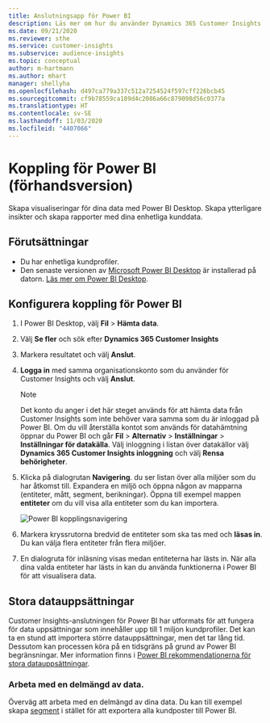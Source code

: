 ```yaml
---
title: Anslutningsapp för Power BI
description: Läs mer om hur du använder Dynamics 365 Customer Insights anslutningsprogram i Power BI.
ms.date: 09/21/2020
ms.reviewer: sthe
ms.service: customer-insights
ms.subservice: audience-insights
ms.topic: conceptual
author: m-hartmann
ms.author: mhart
manager: shellyha
ms.openlocfilehash: d497ca779a337c512a7254524f597cff226bcb45
ms.sourcegitcommit: cf9b78559ca189d4c2086a66c879098d56c0377a
ms.translationtype: HT
ms.contentlocale: sv-SE
ms.lasthandoff: 11/03/2020
ms.locfileid: "4407066"
---
```

# <a name="connector-for-power-bi-preview"></a>Koppling för Power BI (förhandsversion)

Skapa visualiseringar för dina data med Power BI Desktop. Skapa ytterligare insikter och skapa rapporter med dina enhetliga kunddata.

## <a name="prerequisites"></a>Förutsättningar

- Du har enhetliga kundprofiler.
- Den senaste versionen av [Microsoft Power BI Desktop](https://powerbi.microsoft.com/desktop/) är installerad på datorn. [Läs mer om Power BI Desktop](https://docs.microsoft.com/power-bi/desktop-what-is-desktop).

## <a name="configure-the-connector-for-power-bi"></a>Konfigurera koppling för Power BI

1. I Power BI Desktop, välj **Fil** > **Hämta data**.

1. Välj **Se fler** och sök efter **Dynamics 365 Customer Insights**

1. Markera resultatet och välj **Anslut**.

1. **Logga in** med samma organisationskonto som du använder för Customer Insights och välj **Anslut**.
   > [!NOTE]
   > Det konto du anger i det här steget används för att hämta data från Customer Insights som inte behöver vara samma som du är inloggad på Power BI. Om du vill återställa kontot som används för datahämtning öppnar du Power BI och går **Fil** > **Alternativ** > **Inställningar** > **Inställningar för datakälla**. Välj inloggning i listan över datakällor välj **Dynamics 365 Customer Insights inloggning** och välj **Rensa behörigheter**.  

1. Klicka på dialogrutan **Navigering**. du ser listan över alla miljöer som du har åtkomst till. Expandera en miljö och öppna någon av mapparna (entiteter, mått, segment, berikningar). Öppna till exempel mappen **entiteter** om du vill visa alla entiteter som du kan importera.

   ![Power BI kopplingsnavigering](media/power-bi-navigator.png "Power BI kopplingsnavigering")

1. Markera kryssrutorna bredvid de entiteter som ska tas med och **läsas in**. Du kan välja flera entiteter från flera miljöer.

1. En dialogruta för inläsning visas medan entiteterna har lästs in. När alla dina valda entiteter har lästs in kan du använda funktionerna i Power BI för att visualisera data.

## <a name="large-data-sets"></a>Stora datauppsättningar

Customer Insights-anslutningen för Power BI har utformats för att fungera för data uppsättningar som innehåller upp till 1 miljon kundprofiler. Det kan ta en stund att importera större datauppsättningar, men det tar lång tid. Dessutom kan processen köra på en tidsgräns på grund av Power BI begränsningar. Mer information finns i [Power BI rekommendationerna för stora datauppsättningar](https://docs.microsoft.com/power-bi/admin/service-premium-what-is#large-datasets). 

### <a name="work-with-a-subset-of-data"></a>Arbeta med en delmängd av data.

Överväg att arbeta med en delmängd av dina data. Du kan till exempel skapa [segment](segments.md) i stället för att exportera alla kundposter till Power BI.
